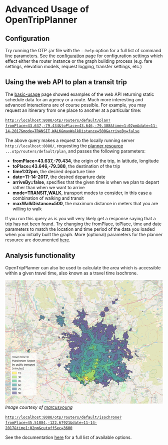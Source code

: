# Advanced Usage of OpenTripPlanner

## Configuration
Try running the OTP .jar file with the `--help` option for a full list of command line parameters. See the [configuration](Configuration) page for configuration settings which effect either the router instance or the graph building process (e.g. fare settings, elevation models, request logging, transfer settings, etc.)

## Using the web API to plan a transit trip
The [basic-usage](Basic-Usage) page showed examples of the web API returning static schedule data for an agency or a route. Much more interesting and advanced interactions are of course possible. For example, you may request an itinerary from one place to another at a particular time:

[`http://localhost:8080/otp/routers/default/plan?fromPlace=43.637,-79.434&toPlace=43.646,-79.388&time=1:02pm&date=11-14-2017&mode=TRANSIT,WALK&maxWalkDistance=500&arriveBy=false`](http://localhost:8080/otp/routers/default/plan?fromPlace=43.637,-79.434&toPlace=43.646,-79.388&time=1:02pm&date=11-14-2017&mode=TRANSIT,WALK&maxWalkDistance=500&arriveBy=false)

The above query makes a request to the locally running server `http://localhost:8080/`, requesting the [planner resource](http://dev.opentripplanner.org/apidoc/1.0.0/resource_PlannerResource.html) `...otp/routers/default/plan`, and passes the following parameters:

- **fromPlace=43.637,-79.434**, the origin of the trip, in latitude, longitude
- **toPlace=43.646,-79.388**, the destination of the trip
- **time1:02pm**, the desired departure time
- **date=11-14-2017**, the desired departure date
- **arriveBy=false**, specifies that the given time is when we plan to depart rather than when we want to arrive
- **mode=TRANSIT,WALK**, transport modes to consider, in this case a combination of walking and transit
- **maxWalkDistance=500**, the maximum distance in meters that you are willing to walk

If you run this query as is you will very likely get a response saying that a trip has not been found. Try changing the fromPlace, toPlace, time and date parameters to match the location and time period of the data you loaded when you initially built the graph. More (optional) parameters for the planner resource are documented [here](http://dev.opentripplanner.org/apidoc/1.0.0/resource_PlannerResource.html). 


## Analysis functionality
OpenTripPlanner can also be used to calculate the area which is accessible within a given travel time, also known as a travel time isochrone. 

![example of a set of travel time isochrones](example-isochrone.png "")
_Image courtesy of [marcusyoung](https://github.com/marcusyoung)_


[`http://localhost:8080/otp/routers/default/isochrone?fromPlace=45.51884,-122.67921&date=11-14-2017&time1:02pm&cutoffSec=3600`](http://localhost:8080/otp/routers/default/isochrone?fromPlace=45.51884,-122.67921&date=11-14-2017&time1:02pm&cutoffSec=3600)

See the documentation [here](http://dev.opentripplanner.org/apidoc/1.0.0/index.html#resources) for a full list of available options.
